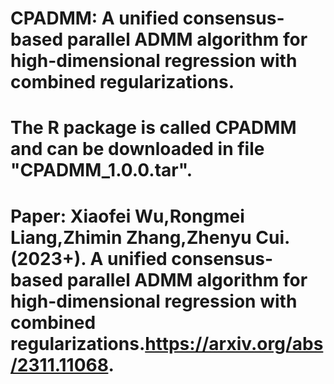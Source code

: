 # CPADMM: A unified consensus-based parallel ADMM algorithm for high-dimensional regression with combined regularizations.
# The R package is called CPADMM and can be downloaded in file "CPADMM_1.0.0.tar".
# Paper: Xiaofei Wu,Rongmei Liang,Zhimin Zhang,Zhenyu Cui.(2023+). A unified consensus-based parallel ADMM algorithm for high-dimensional regression with combined regularizations.https://arxiv.org/abs/2311.11068.
#
